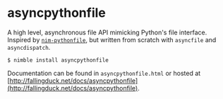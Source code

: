 # asyncpythonfile

A high level, asynchronous file API mimicking Python's file interface. Inspired
by [`nim-pythonfile`](https://github.com/achesak/nim-pythonfile), but written
from scratch with `asyncfile` and `asyncdispatch`.

    $ nimble install asyncpythonfile

Documentation can be found in `asyncpythonfile.html` or hosted at
[http://fallingduck.net/docs/asyncpythonfile](http://fallingduck.net/docs/asyncpythonfile).
